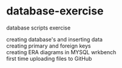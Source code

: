 # database-exercise
database scripts exercise

creating database's and inserting data <br>
creating primary and foreign keys <br>
creating ERA diagrams in MYSQL wrkbench <br> 
first time uploading files to GitHub
